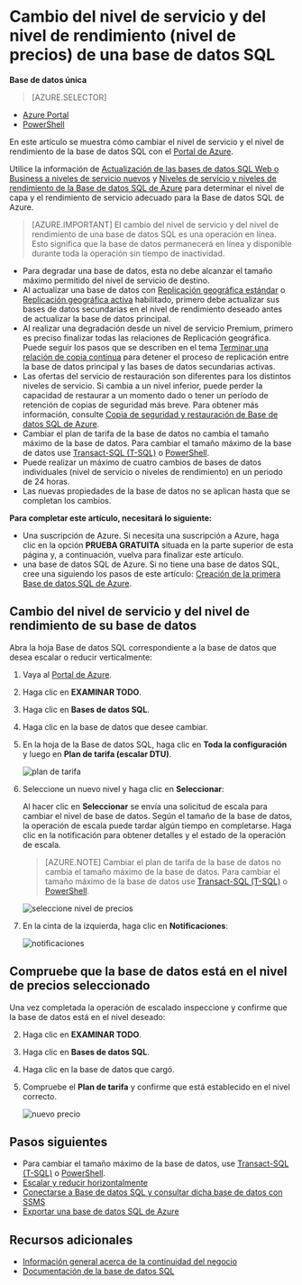 <properties
	pageTitle="Cambio del nivel de servicio y del nivel de rendimiento de una base de datos SQL de Azure"
	description="El cambio del nivel de servicio y del nivel de rendimiento de una base de datos SQL de Azure muestra cómo escalar o reducir verticalmente dicha base de datos. Cambio del nivel de precios de una base de datos SQL de Azure."
	services="sql-database"
	documentationCenter=""
	authors="stevestein"
	manager="jeffreyg"
	editor=""/>

<tags
	ms.service="sql-database"
	ms.devlang="NA"
	ms.date="02/02/2016"
	ms.author="sstein"
	ms.workload="data-management"
	ms.topic="article"
	ms.tgt_pltfrm="NA"/>


# Cambio del nivel de servicio y del nivel de rendimiento (nivel de precios) de una base de datos SQL

**Base de datos única**

> [AZURE.SELECTOR]
- [Azure Portal](sql-database-scale-up.md)
- [PowerShell](sql-database-scale-up-powershell.md)

En este artículo se muestra cómo cambiar el nivel de servicio y el nivel de rendimiento de la base de datos SQL con el [Portal de Azure](https://portal.azure.com).

Utilice la información de [Actualización de las bases de datos SQL Web o Business a niveles de servicio nuevos](sql-database-upgrade-server-portal.md) y [Niveles de servicio y niveles de rendimiento de la Base de datos SQL de Azure](sql-database-service-tiers.md) para determinar el nivel de capa y el rendimiento de servicio adecuado para la Base de datos SQL de Azure.

> [AZURE.IMPORTANT] El cambio del nivel de servicio y del nivel de rendimiento de una base de datos SQL es una operación en línea. Esto significa que la base de datos permanecerá en línea y disponible durante toda la operación sin tiempo de inactividad.

- Para degradar una base de datos, esta no debe alcanzar el tamaño máximo permitido del nivel de servicio de destino. 
- Al actualizar una base de datos con [Replicación geográfica estándar](https://msdn.microsoft.com/library/azure/dn758204.aspx) o [Replicación geográfica activa](https://msdn.microsoft.com/library/azure/dn741339.aspx) habilitado, primero debe actualizar sus bases de datos secundarias en el nivel de rendimiento deseado antes de actualizar la base de datos principal.
- Al realizar una degradación desde un nivel de servicio Premium, primero es preciso finalizar todas las relaciones de Replicación geográfica. Puede seguir los pasos que se describen en el tema [Terminar una relación de copia continua](https://msdn.microsoft.com/library/azure/dn741323.aspx) para detener el proceso de replicación entre la base de datos principal y las bases de datos secundarias activas.
- Las ofertas del servicio de restauración son diferentes para los distintos niveles de servicio. Si cambia a un nivel inferior, puede perder la capacidad de restaurar a un momento dado o tener un período de retención de copias de seguridad más breve. Para obtener más información, consulte [Copia de seguridad y restauración de Base de datos SQL de Azure](https://msdn.microsoft.com/library/azure/jj650016.aspx).
- Cambiar el plan de tarifa de la base de datos no cambia el tamaño máximo de la base de datos. Para cambiar el tamaño máximo de la base de datos use [Transact-SQL (T-SQL)](https://msdn.microsoft.com/library/mt574871.aspx) o [PowerShell](https://msdn.microsoft.com/library/mt619433.aspx).
- Puede realizar un máximo de cuatro cambios de bases de datos individuales (nivel de servicio o niveles de rendimiento) en un periodo de 24 horas.
- Las nuevas propiedades de la base de datos no se aplican hasta que se completan los cambios.


**Para completar este artículo, necesitará lo siguiente:**

- Una suscripción de Azure. Si necesita una suscripción a Azure, haga clic en la opción **PRUEBA GRATUITA** situada en la parte superior de esta página y, a continuación, vuelva para finalizar este artículo.
- una base de datos SQL de Azure. Si no tiene una base de datos SQL, cree una siguiendo los pasos de este artículo: [Creación de la primera Base de datos SQL de Azure](sql-database-get-started.md).


## Cambio del nivel de servicio y del nivel de rendimiento de su base de datos


Abra la hoja Base de datos SQL correspondiente a la base de datos que desea escalar o reducir verticalmente:

1.	Vaya al [Portal de Azure](https://portal.azure.com).
2.	Haga clic en **EXAMINAR TODO**.
3.	Haga clic en **Bases de datos SQL**.
2.	Haga clic en la base de datos que desee cambiar.
3.	En la hoja de la Base de datos SQL, haga clic en **Toda la configuración** y luego en **Plan de tarifa (escalar DTU)**.

    ![plan de tarifa][1]


1.  Seleccione un nuevo nivel y haga clic en **Seleccionar**:

    Al hacer clic en **Seleccionar** se envía una solicitud de escala para cambiar el nivel de base de datos. Según el tamaño de la base de datos, la operación de escala puede tardar algún tiempo en completarse. Haga clic en la notificación para obtener detalles y el estado de la operación de escala.

    > [AZURE.NOTE] Cambiar el plan de tarifa de la base de datos no cambia el tamaño máximo de la base de datos. Para cambiar el tamaño máximo de la base de datos use [Transact-SQL (T-SQL)](https://msdn.microsoft.com/library/mt574871.aspx) o [PowerShell](https://msdn.microsoft.com/library/mt619433.aspx).

    ![seleccione nivel de precios][2]

3.	En la cinta de la izquierda, haga clic en **Notificaciones**:

    ![notificaciones][3]

## Compruebe que la base de datos está en el nivel de precios seleccionado

   Una vez completada la operación de escalado inspeccione y confirme que la base de datos está en el nivel deseado:

2.	Haga clic en **EXAMINAR TODO**.
3.	Haga clic en **Bases de datos SQL**.
2.	Haga clic en la base de datos que cargó.
3.	Compruebe el **Plan de tarifa** y confirme que está establecido en el nivel correcto.

    ![nuevo precio][4]


## Pasos siguientes

- Para cambiar el tamaño máximo de la base de datos, use [Transact-SQL (T-SQL)](https://msdn.microsoft.com/library/mt574871.aspx) o [PowerShell](https://msdn.microsoft.com/library/mt619433.aspx).
- [Escalar y reducir horizontalmente](sql-database-elastic-scale-get-started.md)
- [Conectarse a Base de datos SQL y consultar dicha base de datos con SSMS](sql-database-connect-query-ssms.md)
- [Exportar una base de datos SQL de Azure](sql-database-export.md)

## Recursos adicionales

- [Información general acerca de la continuidad del negocio](sql-database-business-continuity.md)
- [Documentación de la base de datos SQL](https://azure.microsoft.com/documentation/services/sql-database/)


<!--Image references-->
[1]: ./media/sql-database-scale-up/pricing-tile.png
[2]: ./media/sql-database-scale-up/choose-tier.png
[3]: ./media/sql-database-scale-up/scale-notification.png
[4]: ./media/sql-database-scale-up/new-tier.png

<!---HONumber=AcomDC_0224_2016-->